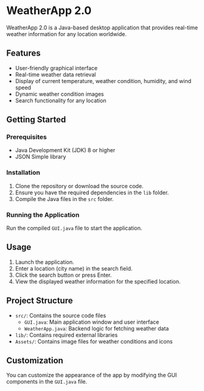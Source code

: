 # WeatherApp 2.0

WeatherApp 2.0 is a Java-based desktop application that provides real-time weather information for any location worldwide.

## Features

- User-friendly graphical interface
- Real-time weather data retrieval
- Display of current temperature, weather condition, humidity, and wind speed
- Dynamic weather condition images
- Search functionality for any location

## Getting Started

### Prerequisites

- Java Development Kit (JDK) 8 or higher
- JSON Simple library

### Installation

1. Clone the repository or download the source code.
2. Ensure you have the required dependencies in the `lib` folder.
3. Compile the Java files in the `src` folder.

### Running the Application

Run the compiled `GUI.java` file to start the application.

## Usage

1. Launch the application.
2. Enter a location (city name) in the search field.
3. Click the search button or press Enter.
4. View the displayed weather information for the specified location.

## Project Structure

- `src/`: Contains the source code files
  - `GUI.java`: Main application window and user interface
  - `WeatherApp.java`: Backend logic for fetching weather data
- `lib/`: Contains required external libraries
- `Assets/`: Contains image files for weather conditions and icons

## Customization

You can customize the appearance of the app by modifying the GUI components in the `GUI.java` file.

